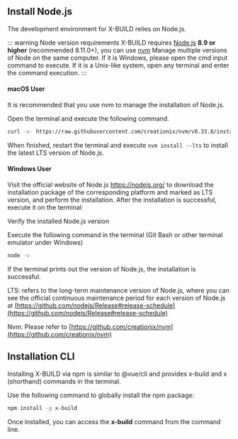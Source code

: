 ## Install Node.js

The development environment for X-BUILD relies on Node.js.

::: warning Node version requirements
X-BUILD requires [Node.js](http://nodejs.cn/) **8.9 or higher** (recommended 8.11.0+), you can use [nvm](https://github.com/creationix/nvm) Manage multiple versions of Node on the same computer.
If it is Windows, please open the cmd input command to execute. If it is a Unix-like system, open any terminal and enter the command execution.
:::

#### macOS User

It is recommended that you use nvm to manage the installation of Node.js.

Open the terminal and execute the following command.

```sh
curl -o- https://raw.githubusercontent.com/creationix/nvm/v0.33.8/install.sh | bash
```

When finished, restart the terminal and execute `nvm install --lts` to install the latest LTS version of Node.js.

#### Windows User

Visit the official website of Node.js https://nodejs.org/ to download the installation package of the corresponding platform and marked as LTS version, and perform the installation. After the installation is successful, execute it on the terminal:

Verify the installed Node.js version

Execute the following command in the terminal (Git Bash or other terminal emulator under Windows)

```sh
node -v
```

If the terminal prints out the version of Node.js, the installation is successful.

LTS: refers to the long-term maintenance version of Node.js, where you can see the official continuous maintenance period for each version of Node.js at [https://github.com/nodejs/Release#release-schedule](https://github.com/nodejs/Release#release-schedule)

Nvm: Please refer to [https://github.com/creationix/nvm](https://github.com/creationix/nvm)

## Installation CLI

Installing X-BUILD via npm is similar to @vue/cli and provides x-build and x (shorthand) commands in the terminal.

Use the following command to globally install the npm package:

```sh
npm install -g x-build
```

Once installed, you can access the **x-build** command from the command line.